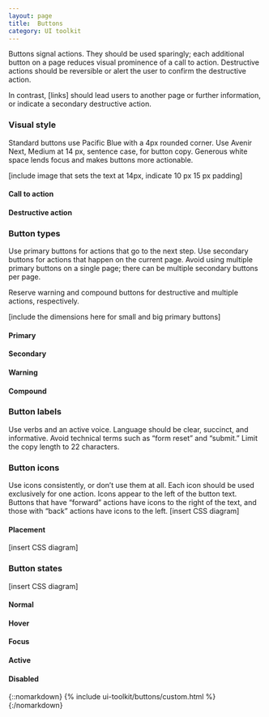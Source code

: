 ```yaml
---
layout: page
title:  Buttons
category: UI toolkit
---
```


Buttons signal actions. They should be used sparingly; each additional button on a page reduces visual prominence of a call to action. Destructive actions should be reversible or alert the user to confirm the destructive action. 

In contrast, [links] should lead users to another page or further information, or indicate a secondary destructive action.

### Visual style
Standard buttons use Pacific Blue with a 4px rounded corner. Use Avenir Next, Medium at 14 px, sentence case, for button copy. Generous white space lends focus and makes buttons more actionable.

\[include image that sets the text at 14px, indicate 10 px 15 px padding]

#### Call to action

#### Destructive action

### Button types
Use primary buttons for actions that go to the next step. Use secondary buttons for actions that happen on the current page. Avoid using multiple primary buttons on a single page; there can be multiple secondary buttons per page.

Reserve warning and compound buttons for destructive and multiple actions, respectively. 

\[include the dimensions here for small and big primary buttons]

#### Primary

#### Secondary

#### Warning

#### Compound

### Button labels
Use verbs and an active voice. Language should be clear, succinct, and informative. Avoid technical terms such as “form reset” and “submit.” Limit the copy length to 22 characters.

### Button icons
Use icons consistently, or don’t use them at all. Each icon should be used exclusively for one action. Icons appear to the left of the button text. Buttons that have “forward” actions have icons to the right of the text, and those with “back” actions have icons to the left.
\[insert CSS diagram]

#### Placement
\[insert CSS diagram]

### Button states
\[insert CSS diagram]

#### Normal

#### Hover

#### Focus

#### Active

#### Disabled

{::nomarkdown}
{% include ui-toolkit/buttons/custom.html %}
{:/nomarkdown}
